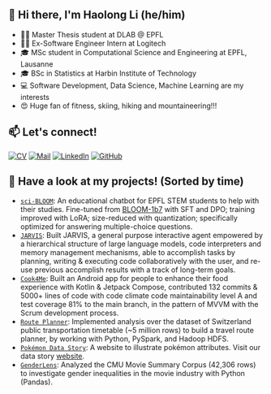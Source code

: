 ## 👋 Hi there, I'm Haolong Li (he/him)

* 👨‍💻 Master Thesis student at DLAB @ EPFL
* 👨‍💻 Ex-Software Engineer Intern at Logitech
* 🎓 MSc student in Computational Science and Engineering at EPFL, Lausanne
* 🎓 BSc in Statistics at Harbin Institute of Technology 
* 💻 Software Development, Data Science, Machine Learning are my interests
* 😍 Huge fan of fitness, skiing, hiking and mountaineering!!!


## 📫 Let's connect!

[![CV](https://img.shields.io/badge/-CV-yellow)](https://github.com/Tachi-67/Haolli/blob/main/CV_Haolong.pdf)
[![Mail](https://img.shields.io/badge/-Email-blue)](mailto:haolong.li@epfl.ch)
[![LinkedIn](https://img.shields.io/badge/linkedin-%230077B5.svg?logo=linkedin&logoColor=white)](https://www.linkedin.com/in/haolong-li-3b6512256/)
[![GitHub](https://img.shields.io/badge/github-%23121011.svg?logo=github&logoColor=white)](https://www.github.com/Tachi-67)


## 🔨 Have a look at my projects! (Sorted by time)
* [`sci-BLOOM`](https://github.com/Tachi-67/sci-BLOOM): An educational chatbot for EPFL STEM students to help with their studies. Fine-tuned from [BLOOM-1b7](https://huggingface.co/bigscience/bloom-1b7) with SFT and DPO; training improved with LoRA; size-reduced with quantization; specifically optimized for answering multiple-choice questions.
* [`JARVIS`](https://huggingface.co/aiflows/JarvisFlowModule): Built JARVIS, a general purpose interactive agent empowered by a hierarchical structure of large language models, code interpreters and memory management mechanisms, able to accomplish tasks by planning, writing & executing code collaboratively with the user, and re-use previous accomplish results with a track of long-term goals.
* [`Cook4Me`](https://github.com/cook4me/android): Built an Android app for people to enhance their food experience with Kotlin & Jetpack Compose, contributed 132 commits & 5000+ lines of code with code climate code maintainability level A and test coverage 81% to the main branch, in the pattern of MVVM with the Scrum development process.
* [`Route Planner`](https://github.com/Tachi-67/Route-Planner): Implemented analysis over the dataset of Switzerland public transportation timetable (~5 million rows) to build a travel route planner, by working with Python, PySpark, and Hadoop HDFS.
* [`Pokémon Data Story`](https://github.com/Tachi-67/pokemon-data-story): A website to illustrate pokémon attributes. Visit our data story [website](https://tachi-67.github.io/pokemon-data-story/).
* [`GenderLens`](https://github.com/epfl-ada/ada-2022-project-alldatapointaccurate): Analyzed the CMU Movie Summary Corpus (42,306 rows) to investigate gender inequalities in the movie industry with Python (Pandas).

